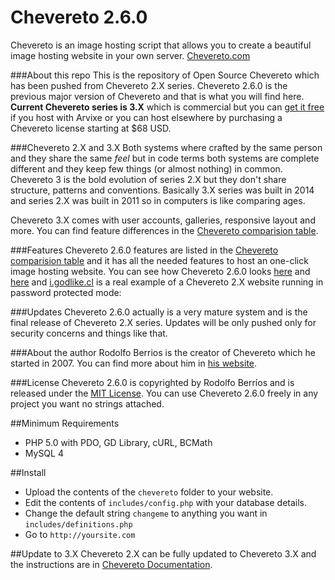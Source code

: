 Chevereto 2.6.0
=

Chevereto is an image hosting script that allows you to create a beautiful image hosting website in your own server. [Chevereto.com](http://chevereto.com)

###About this repo
This is the repository of Open Source Chevereto which has been pushed from Chevereto 2.X series. Chevereto 2.6.0 is the previous major version of Chevereto and that is what you will find here. **Current Chevereto series is 3.X** which is commercial but you can [get it free](http://chevereto.com/free) if you host with Arvixe or you can host elsewhere by purchasing a Chevereto license starting at $68 USD.

###Chevereto 2.X and 3.X
Both systems where crafted by the same person and they share the same *feel* but in code terms both systems are complete different and they keep few things (or almost nothing) in common. Chevereto 3 is the bold evolution of series 2.X but they don't share structure, patterns and conventions. Basically 3.X series was built in 2014 and series 2.X was built in 2011 so in computers is like comparing ages.

Chevereto 3.X comes with user accounts, galleries, responsive layout and more. You can find feature differences in the [Chevereto comparision table](http://chevereto.com/free). 


###Features
Chevereto 2.6.0 features are listed in the [Chevereto comparision table](http://chevereto.com/free) and it has all the needed features to host an one-click image hosting website. You can see how Chevereto 2.6.0 looks [here](http://chevereto.com/src/img/screens/V2_login.png) and [here](http://chevereto.com/src/img/screens/V2_home.png) and [i.godlike.cl](http://i.godlike.cl/) is a real example of a Chevereto 2.X website running in password protected mode: 

###Updates
Chevereto 2.6.0 actually is a very mature system and is the final release of Chevereto 2.X series. Updates will be only pushed only for security concerns and things like that.

###About the author
Rodolfo Berrios is the creator of Chevereto which he started in 2007. You can find more about him in [his website](http://rodolfoberrios.com).

###License
Chevereto 2.6.0 is copyrighted by Rodolfo Berríos and is released under the [MIT License](http://opensource.org/licenses/MIT). You can use Chevereto 2.6.0 freely in any project you want no strings attached.

##Minimum Requirements
- PHP 5.0 with PDO, GD Library, cURL, BCMath
- MySQL 4

##Install
- Upload the contents of the `chevereto` folder to your website.
- Edit the contents of `includes/config.php` with your database details.
- Change the default string `changeme` to anything you want in `includes/definitions.php`
- Go to `http://yoursite.com`

##Update to 3.X
Chevereto 2.X can be fully updated to Chevereto 3.X and the instructions are in [Chevereto Documentation](http://chevereto.com/docs/update-guide).
